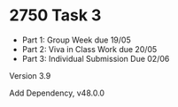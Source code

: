 # 2750 Task 3

- Part 1: Group Week due 19/05
- Part 2: Viva in Class Work due 20/05
- Part 3: Individual Submission Due 02/06

Version 3.9

Add Dependency, v48.0.0
